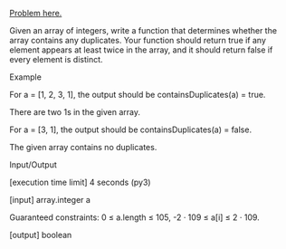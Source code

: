 [Problem here.](https://app.codesignal.com/interview-practice/task/CfknJzPmdbstXhsoJ)

Given an array of integers, write a function that determines whether the array contains any duplicates. Your function should return true if any element appears at least twice in the array, and it should return false if every element is distinct.

Example

For a = [1, 2, 3, 1], the output should be
containsDuplicates(a) = true.

There are two 1s in the given array.

For a = [3, 1], the output should be
containsDuplicates(a) = false.

The given array contains no duplicates.

Input/Output

[execution time limit] 4 seconds (py3)

[input] array.integer a

Guaranteed constraints:
0 ≤ a.length ≤ 105,
-2 · 109 ≤ a[i] ≤ 2 · 109.

[output] boolean
